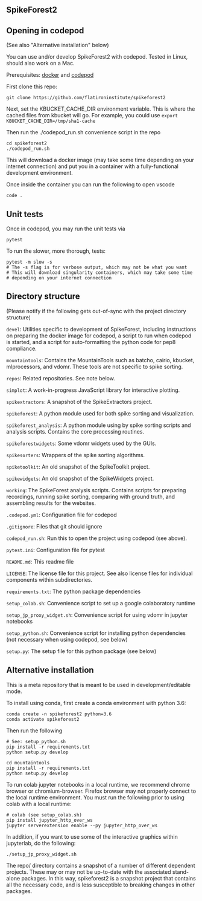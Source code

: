 ## SpikeForest2

## Opening in codepod

(See also "Alternative installation" below)

You can use and/or develop SpikeForest2 with codepod. Tested in Linux, should also work on a Mac.

Prerequisites: [docker](https://docs.docker.com/) and [codepod](https://github.com/magland/codepod)

First clone this repo:

```
git clone https://github.com/flatironinstitute/spikeforest2
```

Next, set the KBUCKET_CACHE_DIR environment variable. This is where the cached files from kbucket will go. For example, you could use `export KBUCKET_CACHE_DIR=/tmp/sha1-cache`

Then run the ./codepod_run.sh convenience script in the repo

```
cd spikeforest2
./codepod_run.sh
```

This will download a docker image (may take some time depending on your internet connection) and put you in a container with a fully-functional development environment.

Once inside the container you can run the following to open vscode
```
code .
```

## Unit tests

Once in codepod, you may run the unit tests via

```
pytest
```

To run the slower, more thorough, tests:
```
pytest -m slow -s
# The -s flag is for verbose output, which may not be what you want
# This will download singularity containers, which may take some time
# depending on your internet connection
```

## Directory structure

(Please notify if the following gets out-of-sync with the project directory structure)

`devel`: Utilities specific to development of SpikeForest, including instructions on preparing the docker image for codepod, a script to run when codepod is started, and a script for auto-formatting the python code for pep8 compliance.

`mountaintools`: Contains the MountainTools such as batcho, cairio, kbucket, mlprocessors, and vdomr. These tools are not specific to spike sorting.

`repos`: Related repositories. See note below.

`simplot`: A work-in-progress JavaScript library for interactive plotting.

`spikextractors`: A snapshot of the SpikeExtractors project.

`spikeforest`: A python module used for both spike sorting and visualization.

`spikeforest_analysis`: A python module using by spike sorting scripts and analysis scripts. Contains the core processing routines.

`spikeforestwidgets`: Some vdomr widgets used by the GUIs.

`spikesorters`: Wrappers of the spike sorting algorithms.

`spiketoolkit`: An old snapshot of the SpikeToolkit project.

`spikewidgets`: An old snapshot of the SpikeWidgets project.

`working`: The SpikeForest analysis scripts. Contains scripts for preparing recordings, running spike sorting, comparing with ground truth, and assembling results for the websites.

`.codepod.yml`: Configuration file for codepod

`.gitignore`: Files that git should ignore

`codepod_run.sh`: Run this to open the project using codepod (see above).

`pytest.ini`: Configuration file for pytest

`README.md`: This readme file

`LICENSE`: The license file for this project. See also license files for individual components within subdirectories.

`requirements.txt`: The python package dependencies

`setup_colab.sh`: Convenience script to set up a google colaboratory runtime

`setup_jp_proxy_widget.sh`: Convenience script for using vdomr in jupyter notebooks

`setup_python.sh`: Convenience script for installing python dependencies (not necessary when using codepod, see below)

`setup.py`: The setup file for this python package (see below)

## Alternative installation

This is a meta repository that is meant to be used in development/editable mode.

To install using conda, first create a conda environment with python 3.6:

```
conda create -n spikeforest2 python=3.6
conda activate spikeforest2
```

Then run the following

```
# See: setup_python.sh
pip install -r requirements.txt
python setup.py develop

cd mountaintools
pip install -r requirements.txt
python setup.py develop
```

To run colab jupyter notebooks in a local runtime, we recommend chrome browser or chromium-browser. Firefox browser may not properly connect to the local runtime environment. You must run the following prior to using colab with a local runtime:

```
# colab (see setup_colab.sh)
pip install jupyter_http_over_ws
jupyter serverextension enable --py jupyter_http_over_ws
```

In addition, if you want to use some of the interactive graphics within jupyterlab, do the following:

```
./setup_jp_proxy_widget.sh
```

The repo/ directory contains a snapshot of a number of different dependent projects. These may or may not be up-to-date with the associated stand-alone packages. In this way, spikeforest2 is a snapshot project that contains all the necessary code, and is less susceptible to breaking changes in other packages.

